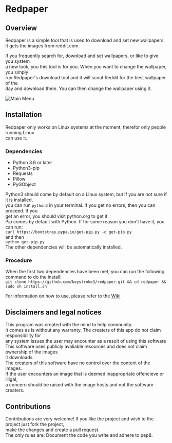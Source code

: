 # Redpaper
## Overview
Redpaper is a simple tool that is used to download and set new wallpapers.  
It gets the images from reddit.com.  

If you frequently search for, download and set wallpapers, or like to give you system  
a new look, you this tool is for you.  When you want to change the wallpaper, you simply  
run Redpaper's download tool and it will scout Reddit for the best wallpaper of the  
day and download them. You can then change the wallpaper using it.

![Main Menu](https://raw.githubusercontent.com/keystroke3/redpaper/master/screenshots/main-menu.png)

## Installation
Redpaper only works on Linux systems at the moment, therefor only people running Linux  
can use it.  
### Dependencies
* Python 3.6 or later  
* Python3-pip  
* Requests  
* Pillow  
* PyGObject

Python3 should come by default on a Linux system, but if you are not sure if it is installed,  
you can run  `python3` in your terminal. If you get no errors, then you can proceed. If you  
get an error, you should  visit python.org to get it.  
Pip comes by default with Python. If for some reason you don't have it, you can run:  
`curl https://bootstrap.pypa.io/get-pip.py -o get-pip.py`  
and then  
`python get-pip.py`  
The other dependencies will be automatically installed.  
### Procedure
When the first two dependencies have been met, you can run the following command to do the install:  
`git clone https://github.com/keystroke3/redpaper.git && cd redpaper && sudo sh install.sh`  

For          information on how to use, please refer to the [Wiki](https://github.com/keystroke3/redpaper/wiki)  

## Disclaimers and legal notices
This program was created with the mind to help community.  
It comes as is without any warranty. The creaters of this app do not claim responsibility for  
any system issues the user may encounter as a result of using this software  
This software uses publicly avaliable resources and does not claim ownership of the images  
it downloads.  
The creaters of this software have no control over the content of the images.  
If the user encounters an  image that is deemed inappropriate offencieve or illigal,  
a concern should be raised with the image hosts and not the software creaters.  
## Contributions 
Contributions are very welcome! If you like the project and wish to the project just fork the project,  
make the changes and create a pull request.  
The only rules are: Document the code you write and adhere to pep8.